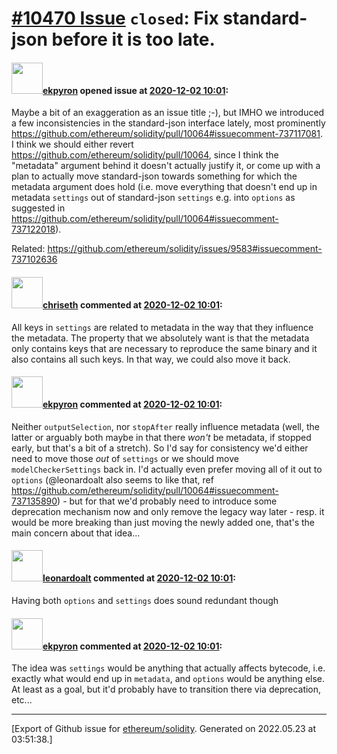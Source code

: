 # [\#10470 Issue](https://github.com/ethereum/solidity/issues/10470) `closed`: Fix standard-json before it is too late.

#### <img src="https://avatars.githubusercontent.com/u/1347491?v=4" width="50">[ekpyron](https://github.com/ekpyron) opened issue at [2020-12-02 10:01](https://github.com/ethereum/solidity/issues/10470):

Maybe a bit of an exaggeration as an issue title ;-), but IMHO we introduced a few inconsistencies in the standard-json interface lately, most prominently https://github.com/ethereum/solidity/pull/10064#issuecomment-737117081.
I think we should either revert https://github.com/ethereum/solidity/pull/10064, since I think the "metadata" argument behind it doesn't actually justify it, or come up with a plan to actually move standard-json towards something for which the metadata argument does hold (i.e. move everything that doesn't end up in metadata ``settings`` out of standard-json ``settings`` e.g. into ``options`` as suggested in https://github.com/ethereum/solidity/pull/10064#issuecomment-737122018).

Related: https://github.com/ethereum/solidity/issues/9583#issuecomment-737102636

#### <img src="https://avatars.githubusercontent.com/u/9073706?v=4" width="50">[chriseth](https://github.com/chriseth) commented at [2020-12-02 10:01](https://github.com/ethereum/solidity/issues/10470#issuecomment-737130058):

All keys in `settings` are related to metadata in the way that they influence the metadata. The property that we absolutely want is that the metadata only contains keys that are necessary to reproduce the same binary and it also contains all such keys. In that way, we could also move it back.

#### <img src="https://avatars.githubusercontent.com/u/1347491?v=4" width="50">[ekpyron](https://github.com/ekpyron) commented at [2020-12-02 10:01](https://github.com/ethereum/solidity/issues/10470#issuecomment-737146506):

Neither ``outputSelection``, nor ``stopAfter`` really influence metadata (well, the latter or arguably both maybe in that there *won't* be metadata, if stopped early, but that's a bit of a stretch). So I'd say for consistency we'd either need to move those *out* of ``settings`` or we should move ``modelCheckerSettings`` back in. I'd actually even prefer moving all of it out to ``options`` (@leonardoalt also seems to like that, ref https://github.com/ethereum/solidity/pull/10064#issuecomment-737135890) - but for that we'd probably need to introduce some deprecation mechanism now and only remove the legacy way later - resp. it would be more breaking than just moving the newly added one, that's the main concern about that idea...

#### <img src="https://avatars.githubusercontent.com/u/504195?u=ce2facd14af9fd474ebff49f0d44891f56f7500f&v=4" width="50">[leonardoalt](https://github.com/leonardoalt) commented at [2020-12-02 10:01](https://github.com/ethereum/solidity/issues/10470#issuecomment-737148659):

Having both `options` and `settings` does sound redundant though

#### <img src="https://avatars.githubusercontent.com/u/1347491?v=4" width="50">[ekpyron](https://github.com/ekpyron) commented at [2020-12-02 10:01](https://github.com/ethereum/solidity/issues/10470#issuecomment-737150560):

The idea was ``settings`` would be anything that actually affects bytecode, i.e. exactly what would end up in ``metadata``, and ``options`` would be anything else. At least as a goal, but it'd probably have to transition there via deprecation, etc...


-------------------------------------------------------------------------------



[Export of Github issue for [ethereum/solidity](https://github.com/ethereum/solidity). Generated on 2022.05.23 at 03:51:38.]
